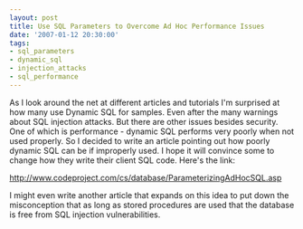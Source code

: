 ```yaml
---
layout: post
title: Use SQL Parameters to Overcome Ad Hoc Performance Issues
date: '2007-01-12 20:30:00'
tags:
- sql_parameters
- dynamic_sql
- injection_attacks
- sql_performance
---
```


As I look around the net at different articles and tutorials I'm surprised at how many use Dynamic SQL for samples. Even after the many warnings about SQL injection attacks. But there are other issues besides security. One of which is performance - dynamic SQL performs very poorly when not used properly. So I decided to write an article pointing out how poorly dynamic SQL can be if improperly used. I hope it will convince some to change how they write their client SQL code. Here's the link:

http://www.codeproject.com/cs/database/ParameterizingAdHocSQL.asp

I might even write another article that expands on this idea to put down the misconception that as long as stored procedures are used that the database is free from SQL injection vulnerabilities.
